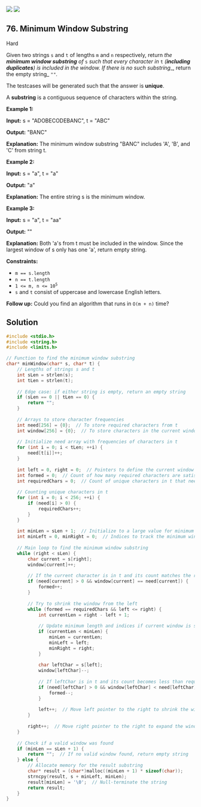 [![](https://img.shields.io/github/stars/javadev/LeetCode-in-All?label=Stars&style=flat-square)](https://github.com/javadev/LeetCode-in-All)
[![](https://img.shields.io/github/forks/javadev/LeetCode-in-All?label=Fork%20me%20on%20GitHub%20&style=flat-square)](https://github.com/javadev/LeetCode-in-All/fork)

## 76\. Minimum Window Substring

Hard

Given two strings `s` and `t` of lengths `m` and `n` respectively, return _the **minimum window substring** of_ `s` _such that every character in_ `t` _(**including duplicates**) is included in the window. If there is no such substring__, return the empty string_ `""`_._

The testcases will be generated such that the answer is **unique**.

A **substring** is a contiguous sequence of characters within the string.

**Example 1:**

**Input:** s = "ADOBECODEBANC", t = "ABC"

**Output:** "BANC"

**Explanation:** The minimum window substring "BANC" includes 'A', 'B', and 'C' from string t.

**Example 2:**

**Input:** s = "a", t = "a"

**Output:** "a"

**Explanation:** The entire string s is the minimum window.

**Example 3:**

**Input:** s = "a", t = "aa"

**Output:** ""

**Explanation:** Both 'a's from t must be included in the window. Since the largest window of s only has one 'a', return empty string.

**Constraints:**

*   `m == s.length`
*   `n == t.length`
*   <code>1 <= m, n <= 10<sup>5</sup></code>
*   `s` and `t` consist of uppercase and lowercase English letters.

**Follow up:** Could you find an algorithm that runs in `O(m + n)` time?

## Solution

```c
#include <stdio.h>
#include <string.h>
#include <limits.h>

// Function to find the minimum window substring
char* minWindow(char* s, char* t) {
    // Lengths of strings s and t
    int sLen = strlen(s);
    int tLen = strlen(t);
    
    // Edge case: if either string is empty, return an empty string
    if (sLen == 0 || tLen == 0) {
        return "";
    }
    
    // Arrays to store character frequencies
    int need[256] = {0};  // To store required characters from t
    int window[256] = {0};  // To store characters in the current window of s
    
    // Initialize need array with frequencies of characters in t
    for (int i = 0; i < tLen; ++i) {
        need[t[i]]++;
    }
    
    int left = 0, right = 0;  // Pointers to define the current window in s
    int formed = 0;  // Count of how many required characters are satisfied in the current window
    int requiredChars = 0;  // Count of unique characters in t that need to be satisfied
    
    // Counting unique characters in t
    for (int i = 0; i < 256; ++i) {
        if (need[i] > 0) {
            requiredChars++;
        }
    }
    
    int minLen = sLen + 1;  // Initialize to a large value for minimum window length
    int minLeft = 0, minRight = 0;  // Indices to track the minimum window
    
    // Main loop to find the minimum window substring
    while (right < sLen) {
        char current = s[right];
        window[current]++;
        
        // If the current character is in t and its count matches the required count
        if (need[current] > 0 && window[current] == need[current]) {
            formed++;
        }
        
        // Try to shrink the window from the left
        while (formed == requiredChars && left <= right) {
            int currentLen = right - left + 1;
            
            // Update minimum length and indices if current window is smaller
            if (currentLen < minLen) {
                minLen = currentLen;
                minLeft = left;
                minRight = right;
            }
            
            char leftChar = s[left];
            window[leftChar]--;
            
            // If leftChar is in t and its count becomes less than required
            if (need[leftChar] > 0 && window[leftChar] < need[leftChar]) {
                formed--;
            }
            
            left++;  // Move left pointer to the right to shrink the window
        }
        
        right++;  // Move right pointer to the right to expand the window
    }
    
    // Check if a valid window was found
    if (minLen == sLen + 1) {
        return "";  // If no valid window found, return empty string
    } else {
        // Allocate memory for the result substring
        char* result = (char*)malloc((minLen + 1) * sizeof(char));
        strncpy(result, s + minLeft, minLen);
        result[minLen] = '\0';  // Null-terminate the string
        return result;
    }
}
```